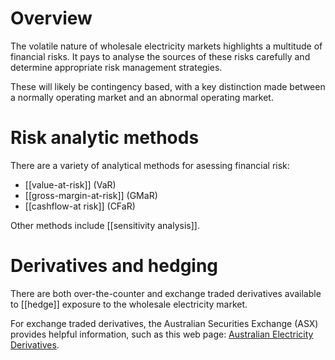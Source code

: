 # Overview
The volatile nature of wholesale electricity markets highlights a multitude of financial risks. It pays to analyse the sources of these risks carefully and determine appropriate risk management strategies.

These will likely be contingency based, with a key distinction made between a normally operating market and an abnormal operating market.

# Risk analytic methods
There are a variety of analytical methods for asessing financial risk:
- [[value-at-risk]] (VaR)
- [[gross-margin-at-risk]] (GMaR)
- [[cashflow-at risk]] (CFaR)

Other methods include [[sensitivity analysis]]. 

# Derivatives and hedging
There are both over-the-counter and exchange traded derivatives available to [[hedge]] exposure to the wholesale electricity market.

For exchange traded derivatives, the Australian Securities Exchange (ASX) provides helpful information, such as this web page: [Australian Electricity Derivatives](https://www.asxenergy.com.au/products/electricity_futures). 